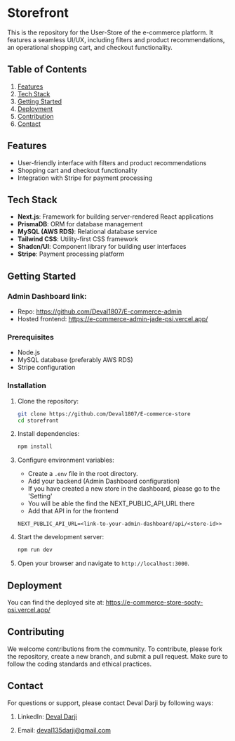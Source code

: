 # Storefront

This is the repository for the User-Store of the e-commerce platform. It features a seamless UI/UX, including filters and product recommendations, an operational shopping cart, and checkout functionality.

## Table of Contents

1. [Features](#features)
2. [Tech Stack](#tech-stack)
3. [Getting Started](#getting-started)
4. [Deployment](#deployment)
5. [Contribution](#contributing)
6. [Contact](#contact)

## Features

- User-friendly interface with filters and product recommendations
- Shopping cart and checkout functionality
- Integration with Stripe for payment processing

## Tech Stack

- **Next.js**: Framework for building server-rendered React applications
- **PrismaDB**: ORM for database management
- **MySQL (AWS RDS)**: Relational database service
- **Tailwind CSS**: Utility-first CSS framework
- **Shadcn/UI**: Component library for building user interfaces
- **Stripe**: Payment processing platform

## Getting Started

### Admin Dashboard link:
- Repo: https://github.com/Deval1807/E-commerce-admin
- Hosted frontend: https://e-commerce-admin-jade-psi.vercel.app/

### Prerequisites

- Node.js
- MySQL database (preferably AWS RDS)
- Stripe configuration

### Installation

1. Clone the repository:
    ```bash
    git clone https://github.com/Deval1807/E-commerce-store
    cd storefront
    ```

2. Install dependencies:
    ```bash
    npm install
    ```

3. Configure environment variables:
    - Create a `.env` file in the root directory.
    - Add your backend (Admin Dashboard configuration)
    - If you have created a new store in the dashboard, please go to the 'Setting'
    - You will be able the find the NEXT_PUBLIC_API_URL there
    - Add that API in for the frontend
    ```env
    NEXT_PUBLIC_API_URL=<link-to-your-admin-dashboard/api/<store-id>>
    ```

4. Start the development server:
    ```bash
    npm run dev
    ```

5. Open your browser and navigate to `http://localhost:3000`.

## Deployment

You can find the deployed site at: https://e-commerce-store-sooty-psi.vercel.app/

## Contributing

We welcome contributions from the community. To contribute, please fork the repository, create a new branch, and submit a pull request. Make sure to follow the coding standards and ethical practices.

## Contact

For questions or support, please contact Deval Darji by following ways:

1. LinkedIn: [Deval Darji](https://www.linkedin.com/in/deval-darji-a15002226/)

2. Email: [deval135darji@gmail.com](mailto:deval135darji@gmail.com)
